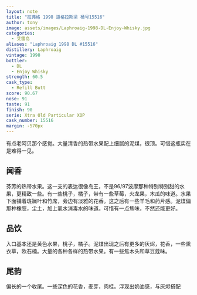 ```yaml
---
layout: note
title: "拉弗格 1998 道格拉斯梁 桶号15516"
author: tony
image: assets/images/Laphroaig-1998-DL-Enjoy-Whisky.jpg
categories:
  - 艾雷岛
aliases: "Laphroaig 1998 DL #15516"
distillery: Laphroaig
vintage: 1998
bottler:
  - DL
  - Enjoy Whisky
strength: 60.5
cask_type:
  - Refill Butt
score: 90.67
nose: 91
taste: 91
finish: 90
serie: Xtra Old Particular XOP
cask_number: 15516
margin: -570px
---
```

有点老阿贝那个感觉。大量清香的热带水果配上细腻的泥煤，很顶。可惜这瓶实在是难得一见。

## 闻香
芬芳的热带水果。这一支的表达很像岛王，不是96/97波摩那种特别特别甜的水果，更精致一些。有一些桃子，橘子，带有一些草莓，火龙果，木瓜的味道。水果下面铺着斑斓叶和竹席，旁边有淡雅的花香。这之后有一些羊毛和药片感。泥煤偏那种橡胶，尘土，加上氯水消毒水的味道。可惜有一点焦味，不然还能更好。

## 品饮
入口基本还是黄色水果，桃子，橘子。泥煤出现之后有更多的灰烬，花香，一些熏衣草，欧石楠。大量的各种各样的热带水果。有一些焦木头和草豆蔻味。

## 尾韵
偏长的一个收尾。一些深色的花香，麦芽，肉桂。浮现出奶油感，与灰烬搭配
